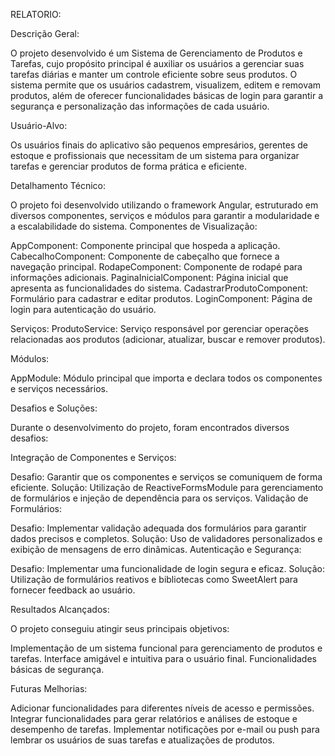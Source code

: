 RELATORIO:

Descrição Geral:

O projeto desenvolvido é um Sistema de Gerenciamento de Produtos e Tarefas, cujo propósito principal é auxiliar os usuários
a gerenciar suas tarefas diárias e manter um controle eficiente sobre seus produtos. O sistema permite que os usuários
cadastrem, visualizem, editem e removam produtos, além de oferecer funcionalidades básicas de login para garantir
a segurança e personalização das informações de cada usuário.

Usuário-Alvo:

Os usuários finais do aplicativo são pequenos empresários, gerentes de estoque e profissionais que necessitam de um sistema
para organizar tarefas e gerenciar produtos de forma prática e eficiente.

Detalhamento Técnico:

O projeto foi desenvolvido utilizando o framework Angular, estruturado em diversos componentes, serviços e módulos
para garantir a modularidade e a escalabilidade do sistema.
Componentes de Visualização:

AppComponent: Componente principal que hospeda a aplicação.
CabecalhoComponent: Componente de cabeçalho que fornece a navegação principal.
RodapeComponent: Componente de rodapé para informações adicionais.
PaginaInicialComponent: Página inicial que apresenta as funcionalidades do sistema.
CadastrarProdutoComponent: Formulário para cadastrar e editar produtos.
LoginComponent: Página de login para autenticação do usuário.

Serviços:
ProdutoService: Serviço responsável por gerenciar operações relacionadas aos produtos (adicionar, atualizar, buscar
e remover produtos).

Módulos:

AppModule: Módulo principal que importa e declara todos
os componentes e serviços necessários.

Desafios e Soluções:

Durante o desenvolvimento do projeto, foram encontrados diversos desafios:

Integração de Componentes e Serviços:

Desafio: Garantir que os componentes e serviços se comuniquem de forma eficiente.
Solução: Utilização de ReactiveFormsModule para gerenciamento de formulários e injeção de dependência para os serviços.
Validação de Formulários:

Desafio: Implementar validação adequada dos formulários para garantir dados precisos e completos.
Solução: Uso de validadores personalizados e exibição de mensagens de erro dinâmicas.
Autenticação e Segurança:

Desafio: Implementar uma funcionalidade de login segura e eficaz.
Solução: Utilização de formulários reativos e bibliotecas como SweetAlert para fornecer feedback ao usuário.

Resultados Alcançados:

O projeto conseguiu atingir seus principais objetivos:

Implementação de um sistema funcional para gerenciamento de produtos e tarefas.
Interface amigável e intuitiva para o usuário final.
Funcionalidades básicas de segurança.

Futuras Melhorias:

Adicionar funcionalidades para diferentes níveis de acesso e permissões.
Integrar funcionalidades para gerar relatórios e análises de estoque e desempenho de tarefas.
Implementar notificações por e-mail ou push para lembrar os usuários de suas tarefas e atualizações de produtos.
